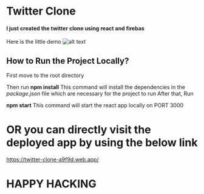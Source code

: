 # Twitter Clone
#### I just created the twitter clone using react and firebas
Here is the little demo
![alt text](https://github.com/AsnanAshfaq/twitter-clone/blob/master/twitter-clone.gif?raw=true)



## How to Run the Project Locally?
First move to the root directory 

Then run 
**npm install**
This command will install the dependencies in the *package.json* file which are necessary for the project to run
After that, Run 

**npm start**
This command will start the react app locally on PORT 3000

# OR you can directly visit the deployed app by using the below link
https://twitter-clone-a9f9d.web.app/
# HAPPY HACKING
